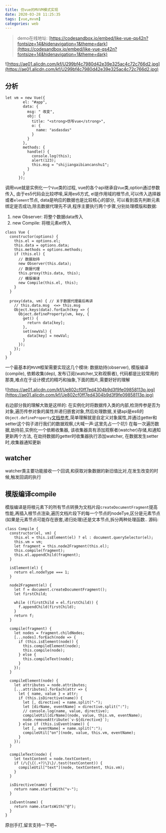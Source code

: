 ```yaml
---
title: 仿vue的MVVM模式实现
date: 2020-03-28 11:25:35
tags: [vue,mvvm]
categories: web
---
```

> demo在线地址: [https://codesandbox.io/embed/like-vue-qs42n?fontsize=14&hidenavigation=1&theme=dark](https://codesandbox.io/embed/like-vue-qs42n?fontsize=14&hidenavigation=1&theme=dark)

![https://ae01.alicdn.com/kf/U299bf4c7980d42e39e325ac4c72c766d2.jpg](https://ae01.alicdn.com/kf/U299bf4c7980d42e39e325ac4c72c766d2.jpg)

## 分析
```
let vm = new Vue({
        el: "#app",
        data: {
          msg: " 改变",
          obj: {
            title: "<strong>仿写vue</strong>",
            o: {
              name: "asdasdas"
            }
          }
        },
        methods: {
          handle() {
            console.log(this);
            alert(123);
            this.msg = "shijiangaibiancanshu1";
          }
        }
      });
```

调用vue就是实例化一个`Vue`类的过程, vue的各个api继承自`Vue`类,option通过参数传入, 由于es5代码会比较啰嗦,采用es6方式, el是作用域的根节点,可以传入选择器或者`element`节点, data是响应的数据也是比较核心的部分,
可以看到首先判断元素绑定是否成功,除去数据代理先不讲,程序主要执行两个步骤,分别处理模版和数据:
1. new Observer: 将整个数据data传入
2. new Compile: 将根元素el传入

```
class Vue {
  constructor(options) {
    this.el = options.el;
    this.data = options.data;
    this.methods = options.methods;
    if (this.el) {
      // 数据劫持
      new Observer(this.data);
      // 数据代理
      this.proxy(this.data, this);
      // 模版编译
      new Compile(this.el, this);
    }
  }

  proxy(data, vm) { // 关于数据代理最后再讲
    // this.data.msg  <=> this.msg
    Object.keys(data).forEach(key => {
      Object.defineProperty(vm, key, {
        get() {
          return data[key];
        },
        set(newVal) {
          data[key] = newVal;
        }
      });
    });
  }
}
```

一个最基本的`MVVM`框架需要实现这几个模块: 数据劫持(observer), 模版编译(compile), 依赖收集(dep), 发布订阅(watcher,又称观察者), 代码都是比较常用的那类,难点在于设计模式的精巧和抽象,下面的图片,需要好好的理解


![https://ae01.alicdn.com/kf/Ue802cf0ff7ed4304b9d3f9fe09858113p.jpg](https://ae01.alicdn.com/kf/Ue802cf0ff7ed4304b9d3f9fe09858113p.jpg)

右边部分我的理解大致是这样的: 在实例化时将数据传入类的内部,检测传参是否为对象,遍历传参对象的属性并递归嵌套对象,然后处理数据,关键api是es6的`Object.defineProperty`[文档参考](https://developer.mozilla.org/zh-CN/docs/Web/JavaScript/Reference/Global_Objects/Object/defineProperty),简单理解就是自定义对象属性,并通过getter和setter这个钩子进行我们的数据观察,(大喊一声:这里先占一个坑!)
在每一次遍历数据,劫持前,实例化一个依赖收集器, 该收集器具有添加观察者(watcher)存储,和通知更新两个方法,
在劫持数据的getter时收集器执行添加watcher, 在数据发生setter时,收集器通知更新

## watcher
watcher类主要功能接收一个回调,和获取对象数据的新旧值比对,在发生改变的时候,触发回调的执行

## 模版编译compile
模版编译是将根元素下的所有节点转换为文档片段`createDocumentFragment`提高性能,再插入根节点渲染,遍历文档片段下的每一个节点的nodeTye,区分是元素节点(如果是元素节点可能存在嵌套,递归处理)还是文本节点,拆分两种处理函数..
源码: 
```
class Compile {
  constructor(el, vm) {
    this.el = this.isElement(el) ? el : document.querySelector(el);
    this.vm = vm;
    let fragment = this.node2Fragment(this.el);
    this.compile(fragment);
    this.el.appendChild(fragment);
  }

  isElement(el) {
    return el.nodeType === 1;
  }

  node2Fragment(el) {
    let f = document.createDocumentFragment();
    let firstChild;

    while ((firstChild = el.firstChild)) {
      f.appendChild(firstChild);
    }
    return f;
  }

  compile(fragment) {
    let nodes = fragment.childNodes;
    [...nodes].forEach(node => {
      if (this.isElement(node)) {
        this.compileElement(node);
        this.compile(node);
      } else {
        this.compileText(node);
      }
    });
  }

  compileElement(node) {
    let attributes = node.attributes;
    [...attributes].forEach(attr => {
      let { name, value } = attr;
      if (this.isDirective(name)) {
        let [, directive] = name.split("-");
        let [dirName, eventName] = directive.split(":");
        // console.log(name, value, directive);
        compileUtil[dirName](node, value, this.vm, eventName);
        node.removeAttribute(`v-${directive}`);
      } else if (this.isEvent(name)) {
        let [, eventName] = name.split(":");
        compileUtil["on"](node, value, this.vm, eventName);
      }
    });
  }

  compileText(node) {
    let textContent = node.textContent;
    if (/\{\{(.+?)\}\}/.test(textContent)) {
      compileUtil["text"](node, textContent, this.vm);
    }
  }

  isDirective(name) {
    return name.startsWith("v-");
  }

  isEvent(name) {
    return name.startsWith("@");
  }
}
```
原创手打,留言支持一下吧~